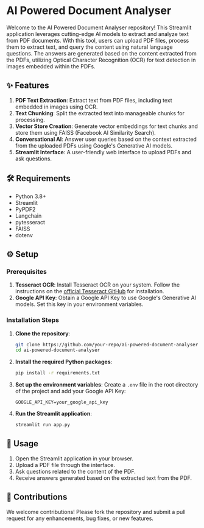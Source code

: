 # AI Powered Document Analyser

Welcome to the AI Powered Document Analyser repository! This Streamlit application leverages cutting-edge AI models to extract and analyze text from PDF documents. With this tool, users can upload PDF files, process them to extract text, and query the content using natural language questions. The answers are generated based on the content extracted from the PDFs, utilizing Optical Character Recognition (OCR) for text detection in images embedded within the PDFs.

## ✨ Features

1. **PDF Text Extraction**: Extract text from PDF files, including text embedded in images using OCR.
2. **Text Chunking**: Split the extracted text into manageable chunks for processing.
3. **Vector Store Creation**: Generate vector embeddings for text chunks and store them using FAISS (Facebook AI Similarity Search).
4. **Conversational AI**: Answer user queries based on the context extracted from the uploaded PDFs using Google's Generative AI models.
5. **Streamlit Interface**: A user-friendly web interface to upload PDFs and ask questions.

## 🛠 Requirements

- Python 3.8+
- Streamlit
- PyPDF2
- Langchain
- pytesseract
- FAISS
- dotenv

## ⚙️ Setup

### Prerequisites

1. **Tesseract OCR**: Install Tesseract OCR on your system. Follow the instructions on the [official Tesseract GitHub](https://github.com/tesseract-ocr/tesseract) for installation.
2. **Google API Key**: Obtain a Google API Key to use Google's Generative AI models. Set this key in your environment variables.

### Installation Steps

1. **Clone the repository**:
    ```bash
    git clone https://github.com/your-repo/ai-powered-document-analyser.git
    cd ai-powered-document-analyser
    ```

2. **Install the required Python packages**:
    ```bash
    pip install -r requirements.txt
    ```

3. **Set up the environment variables**:
    Create a `.env` file in the root directory of the project and add your Google API Key:
    ```env
    GOOGLE_API_KEY=your_google_api_key
    ```

4. **Run the Streamlit application**:
    ```bash
    streamlit run app.py
    ```

## 🚀 Usage

1. Open the Streamlit application in your browser.
2. Upload a PDF file through the interface.
3. Ask questions related to the content of the PDF.
4. Receive answers generated based on the extracted text from the PDF.

## 🤝 Contributions

We welcome contributions! Please fork the repository and submit a pull request for any enhancements, bug fixes, or new features.

